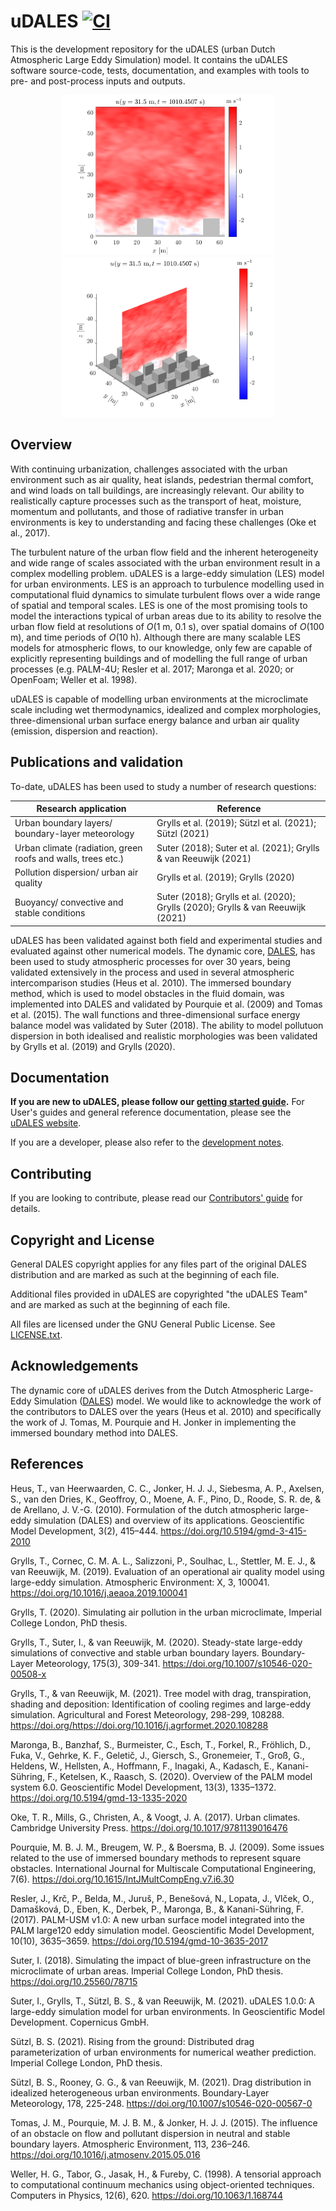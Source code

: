 # uDALES [![CI](https://github.com/uDALES/u-dales/workflows/CI/badge.svg)](https://github.com/uDALES/u-dales/actions)

This is the development repository for the uDALES (urban Dutch Atmospheric Large Eddy Simulation) model. It contains the uDALES software source-code, tests, documentation, and examples with tools to pre- and post-process inputs and outputs.

<div align="center">
<img src="docs/assets/images/fielddump_slice_2D.102.png" alt="uDALES" height="256">
<img src="docs/assets/images/fielddump_slice_3D.102.png" alt="uDALES" height="256"> 
</div>

## Overview

With continuing urbanization, challenges associated with the urban environment such as air quality, heat islands, pedestrian thermal comfort, and wind loads on tall buildings, are increasingly relevant. Our ability to realistically capture processes such as the transport of heat, moisture, momentum and pollutants, and those of radiative transfer in urban environments is key to understanding and facing these challenges (Oke et al., 2017).

The turbulent nature of the urban flow field and the inherent heterogeneity and wide range of scales associated with the urban environment result in a complex modelling problem. uDALES is a large-eddy simulation (LES) model for urban environments. LES is an approach to turbulence modelling used in computational fluid dynamics to simulate turbulent flows over a wide range of spatial and temporal scales. LES is one of the most promising tools to model the interactions typical of urban areas due to its ability to resolve the urban flow field at resolutions of _O_(1 m, 0.1 s), over spatial domains of _O_(100 m), and time periods of _O_(10 h). Although there are many scalable LES models for atmospheric flows, to our knowledge, only few are capable of explicitly representing buildings and of modelling the full range of urban processes (e.g. PALM-4U; Resler et al. 2017; Maronga et al. 2020; or OpenFoam; Weller et al. 1998).

uDALES is capable of modelling urban environments at the microclimate scale including wet thermodynamics, idealized and complex morphologies, three-dimensional urban surface energy balance and urban air quality (emission, dispersion and reaction).

## Publications and validation

To-date, uDALES has been used to study a number of research questions:

| Research application                                         | Reference                                                                       |
| ------------------------------------------------------------ | ------------------------------------------------------------------------------- |
| Urban boundary layers/ boundary-layer meteorology            | Grylls et al. (2019); Sützl et al. (2021); Sützl (2021)                                      |
| Urban climate (radiation, green roofs and walls, trees etc.) | Suter (2018); Suter et al. (2021); Grylls & van Reeuwijk (2021)                 |
| Pollution dispersion/ urban air quality                      | Grylls et al. (2019);  Grylls (2020)                                            |
| Buoyancy/ convective and stable conditions                   | Suter (2018); Grylls et al. (2020); Grylls (2020); Grylls & van Reeuwijk (2021) |

uDALES has been validated against both field and experimental studies and evaluated against other numerical models. The dynamic core, [DALES](https://github.com/dalesteam/dales), has been used to study atmospheric processes for over 30 years, being validated extensively in the process and used in several atmospheric intercomparison studies (Heus et al. 2010). The immersed boundary method, which is used to model obstacles in the fluid domain, was implemented into DALES and validated by Pourquie et al. (2009) and Tomas et al. (2015). The wall functions and three-dimensional surface energy balance model was validated by Suter (2018). The ability to model pollutuon dispersion in both idealised and realistic morphologies was been validated by Grylls et al. (2019) and Grylls (2020).

## Documentation

**If you are new to uDALES, please follow our [getting started guide](https://udales.github.io/u-dales/udales-getting-started).** For User's guides and general reference documentation, please see the [uDALES website](https://udales.github.io/u-dales/).

If you are a developer, please also refer to the [development notes](DEVELOP.md).

## Contributing

If you are looking to contribute, please read our [Contributors' guide](CONTRIBUTING.md) for details.

## Copyright and License

General DALES copyright applies for any files part of the original DALES distribution and are marked as such at the beginning of each file.

Additional files provided in uDALES are copyrighted "the uDALES Team" and are marked as such at the beginning of each file.

All files are licensed under the GNU General Public License. See [LICENSE.txt](LICENSE.txt).

## Acknowledgements

The dynamic core of uDALES derives from the Dutch Atmospheric Large-Eddy Simulation ([DALES](https://github.com/dalesteam/dales)) model. We would like to acknowledge the work of the contributors to DALES over the years (Heus et al. 2010) and specifically the work of J. Tomas, M. Pourquie and H. Jonker in implementing the immersed boundary method into DALES.

## References

Heus, T., van Heerwaarden, C. C., Jonker, H. J. J., Siebesma, A. P., Axelsen, S., van den Dries, K., Geoffroy, O., Moene, A. F., Pino, D., Roode, S. R. de, & de Arellano, J. V.-G. (2010). Formulation of the dutch atmospheric large-eddy simulation (DALES) and overview of its applications. Geoscientific Model Development, 3(2), 415–444. https://doi.org/10.5194/gmd-3-415-2010

Grylls, T., Cornec, C. M. A. L., Salizzoni, P., Soulhac, L., Stettler, M. E. J., & van Reeuwijk, M. (2019). Evaluation of an operational air quality model using large-eddy simulation. Atmospheric Environment: X, 3, 100041. https://doi.org/10.1016/j.aeaoa.2019.100041

Grylls, T. (2020). Simulating air pollution in the urban microclimate, Imperial College London, PhD thesis.

Grylls, T., Suter, I., & van Reeuwijk, M. (2020). Steady-state large-eddy simulations of convective and stable urban boundary layers. Boundary-Layer Meteorology, 175(3), 309-341. https://doi.org/10.1007/s10546-020-00508-x

Grylls, T., & van Reeuwijk, M. (2021). Tree model with drag, transpiration, shading and deposition: Identification of cooling regimes and large-eddy simulation. Agricultural and Forest Meteorology, 298-299, 108288. https://doi.org/https://doi.org/10.1016/j.agrformet.2020.108288

Maronga, B., Banzhaf, S., Burmeister, C., Esch, T., Forkel, R., Fröhlich, D., Fuka, V., Gehrke, K. F., Geletič, J., Giersch, S., Gronemeier, T., Groß, G., Heldens, W., Hellsten, A., Hoffmann, F., Inagaki, A., Kadasch, E., Kanani-Sühring, F., Ketelsen, K., Raasch, S. (2020). Overview of the PALM model system 6.0. Geoscientific Model Development, 13(3), 1335–1372. https://doi.org/10.5194/gmd-13-1335-2020

Oke, T. R., Mills, G., Christen, A., & Voogt, J. A. (2017). Urban climates. Cambridge University Press. https://doi.org/10.1017/9781139016476

Pourquie, M. B. J. M., Breugem, W. P., & Boersma, B. J. (2009). Some issues related to the use of immersed boundary methods to represent square obstacles. International Journal for Multiscale Computational Engineering, 7(6). https://doi.org/10.1615/IntJMultCompEng.v7.i6.30

Resler, J., Krč, P., Belda, M., Juruš, P., Benešová, N., Lopata, J., Vlček, O., Damašková, D., Eben, K., Derbek, P., Maronga, B., & Kanani-Sühring, F. (2017). PALM-USM v1.0: A new urban surface model integrated into the PALM large120 eddy simulation model. Geoscientific Model Development, 10(10), 3635–3659. https://doi.org/10.5194/gmd-10-3635-2017

Suter, I. (2018). Simulating the impact of blue-green infrastructure on the microclimate of urban areas. Imperial College London, PhD thesis. https://doi.org/10.25560/78715

Suter, I., Grylls, T., Sützl, B. S., & van Reeuwijk, M. (2021). uDALES 1.0.0: A large-eddy simulation model for urban environments. In Geoscientific Model Development. Copernicus GmbH.

Sützl, B. S. (2021). Rising from the ground: Distributed drag parameterization of urban environments for numerical weather prediction. Imperial College London, PhD thesis.

Sützl, B. S., Rooney, G. G., & van Reeuwijk, M. (2021). Drag distribution in idealized heterogeneous urban environments. Boundary-Layer Meteorology, 178, 225-248. https://doi.org/10.1007/s10546-020-00567-0

Tomas, J. M., Pourquie, M. J. B. M., & Jonker, H. J. J. (2015). The influence of an obstacle on flow and pollutant dispersion in neutral and stable boundary layers. Atmospheric Environment, 113, 236–246. https://doi.org/10.1016/j.atmosenv.2015.05.016

Weller, H. G., Tabor, G., Jasak, H., & Fureby, C. (1998). A tensorial approach to computational continuum mechanics using object-oriented techniques. Computers in Physics, 12(6), 620. https://doi.org/10.1063/1.168744
